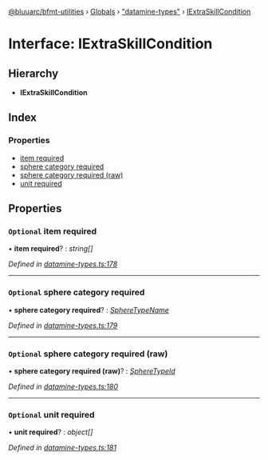 [@bluuarc/bfmt-utilities](../README.md) › [Globals](../globals.md) › ["datamine-types"](../modules/_datamine_types_.md) › [IExtraSkillCondition](_datamine_types_.iextraskillcondition.md)

# Interface: IExtraSkillCondition

## Hierarchy

* **IExtraSkillCondition**

## Index

### Properties

* [item required](_datamine_types_.iextraskillcondition.md#optional-item-required)
* [sphere category required](_datamine_types_.iextraskillcondition.md#optional-sphere-category-required)
* [sphere category required (raw)](_datamine_types_.iextraskillcondition.md#optional-sphere-category-required-(raw))
* [unit required](_datamine_types_.iextraskillcondition.md#optional-unit-required)

## Properties

### `Optional` item required

• **item required**? : *string[]*

*Defined in [datamine-types.ts:178](https://github.com/BluuArc/bfmt-utilities/blob/cf39af8/src/datamine-types.ts#L178)*

___

### `Optional` sphere category required

• **sphere category required**? : *[SphereTypeName](../enums/_datamine_types_.spheretypename.md)*

*Defined in [datamine-types.ts:179](https://github.com/BluuArc/bfmt-utilities/blob/cf39af8/src/datamine-types.ts#L179)*

___

### `Optional` sphere category required (raw)

• **sphere category required (raw)**? : *[SphereTypeId](../enums/_datamine_types_.spheretypeid.md)*

*Defined in [datamine-types.ts:180](https://github.com/BluuArc/bfmt-utilities/blob/cf39af8/src/datamine-types.ts#L180)*

___

### `Optional` unit required

• **unit required**? : *object[]*

*Defined in [datamine-types.ts:181](https://github.com/BluuArc/bfmt-utilities/blob/cf39af8/src/datamine-types.ts#L181)*
